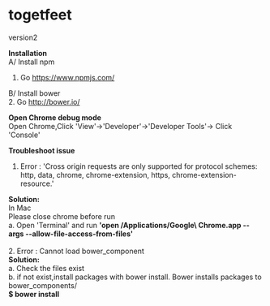 # togetfeet
version2

<b>Installation</b><br/>
A/ Install npm <br/>
1. Go https://www.npmjs.com/   

B/ Install bower <br/>
2. Go http://bower.io/

<b>Open Chrome debug mode</b><br/>
Open Chrome,Click 'View'->'Developer'->'Developer Tools'-> Click 'Console'

<b>Troubleshoot issue</b><br/>
1. Error : 'Cross origin requests are only supported for protocol schemes: http, data, chrome, chrome-extension, https, chrome-extension-resource.'<br/>

<b>Solution:</b><br/>
In Mac<br/>
Please close chrome before run<br/>
a. Open 'Terminal' and run <b>'open /Applications/Google\ Chrome.app --args --allow-file-access-from-files'</b>
<br/><br/>
2. Error : Cannot load bower_component<br/>
<b>Solution:</b><br/>
a. Check the files exist<br/>
b. if not exist,install packages with bower install. Bower installs packages to bower_components/<br/>
    <b>$ bower install <package></b>
